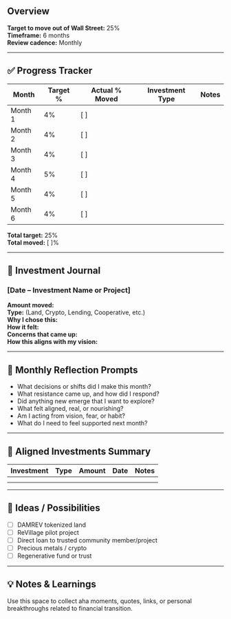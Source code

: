 
## Overview

**Target to move out of Wall Street:** 25%  
**Timeframe:** 6 months  
**Review cadence:** Monthly  

---

## ✅ Progress Tracker

| Month | Target % | Actual % Moved | Investment Type | Notes |
|-------|----------|----------------|------------------|-------|
| Month 1 | 4%       | [  ]           |                  |       |
| Month 2 | 4%       | [  ]           |                  |       |
| Month 3 | 4%       | [  ]           |                  |       |
| Month 4 | 5%       | [  ]           |                  |       |
| Month 5 | 4%       | [  ]           |                  |       |
| Month 6 | 4%       | [  ]           |                  |       |

**Total target:** 25%  
**Total moved:** [  ]%

---

## 🧭 Investment Journal

### [Date – Investment Name or Project]
**Amount moved:**  
**Type:** (Land, Crypto, Lending, Cooperative, etc.)  
**Why I chose this:**  
**How it felt:**  
**Concerns that came up:**  
**How this aligns with my vision:**  

---

## 🔁 Monthly Reflection Prompts

- What decisions or shifts did I make this month?
- What resistance came up, and how did I respond?
- Did anything new emerge that I want to explore?
- What felt aligned, real, or nourishing?
- Am I acting from vision, fear, or habit?
- What do I need to feel supported next month?

---

## 🌱 Aligned Investments Summary

| Investment | Type | Amount | Date | Notes |
|------------|------|--------|------|-------|
|            |      |        |      |       |
|            |      |        |      |       |

---

## 🧠 Ideas / Possibilities

- [ ] DAMREV tokenized land  
- [ ] ReVillage pilot project  
- [ ] Direct loan to trusted community member/project  
- [ ] Precious metals / crypto  
- [ ] Regenerative fund or trust  

---

## 💡 Notes & Learnings

Use this space to collect aha moments, quotes, links, or personal breakthroughs related to financial transition.

